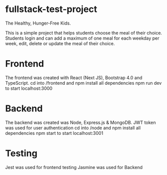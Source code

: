 # fullstack-test-project
The Healthy, Hunger-Free Kids. 

This is a simple project that helps students choose the meal of their choice. Students login and can add a maximum of one meal for each weekday per week, edit, delete or update the meal of their choice.

# Frontend
The frontend was created with React (Next JS), Bootstrap 4.0 and TypeScript.
cd into /frontend and npm install all dependencies
npm run dev to start localhost:3000

# Backend
The backend was created was Node, Express.js & MongoDB.
JWT token was used for user authentication
cd into /node and npm install all dependencies
npm start to start localhost:3001

# Testing
Jest was used for frontend testing
Jasmine was used for Backend
